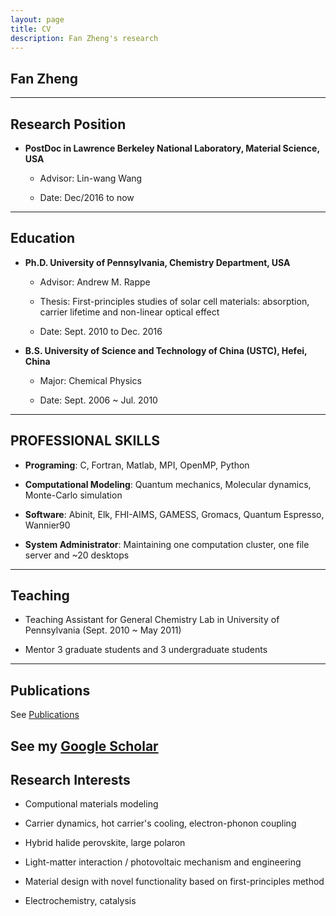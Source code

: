 ```yaml
---
layout: page
title: CV
description: Fan Zheng's research
---
```


## Fan Zheng
---

## Research Position

- **PostDoc in Lawrence Berkeley National Laboratory, Material Science, USA**

    - Advisor:    Lin-wang Wang

    - Date:  Dec/2016 to now
---


## Education

- **Ph.D. University of Pennsylvania, Chemistry Department, USA**

    - Advisor:    Andrew M. Rappe

    - Thesis: First-principles studies of solar cell materials: absorption, carrier lifetime and non-linear optical effect

    - Date: Sept. 2010 to Dec. 2016

- **B.S. University of Science and Technology of China (USTC), Hefei, China**

    - Major:     Chemical Physics

    - Date: Sept. 2006 ~ Jul. 2010
---


## PROFESSIONAL SKILLS

- **Programing**: C, Fortran, Matlab, MPI, OpenMP, Python

- **Computational Modeling**: Quantum mechanics, Molecular dynamics, Monte-Carlo simulation

- **Software**: Abinit, Elk, FHI-AIMS, GAMESS, Gromacs, Quantum Espresso, Wannier90

- **System Administrator**: Maintaining one computation cluster, one file server and ~20 desktops
---


## Teaching

- Teaching Assistant for General Chemistry Lab in University of Pennsylvania (Sept. 2010 ~ May 2011)

- Mentor 3 graduate students and 3 undergraduate students
---


## Publications

See [Publications](/pages/publication.md)

See my [Google Scholar](https://scholar.google.com/citations?user=KwRlfz0AAAAJ&hl=en)
---


## Research Interests

- Computional materials modeling

- Carrier dynamics, hot carrier's cooling, electron-phonon coupling

- Hybrid halide perovskite, large polaron

- Light-matter interaction / photovoltaic mechanism and engineering

- Material design with novel functionality based on first-principles method

- Electrochemistry, catalysis
